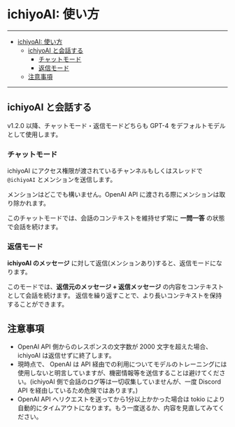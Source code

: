 # ichiyoAI: 使い方

----

- [ichiyoAI: 使い方](#ichiyoai-使い方)
  - [ichiyoAI と会話する](#ichiyoai-と会話する)
    - [チャットモード](#チャットモード)
    - [返信モード](#返信モード)
  - [注意事項](#注意事項)

----

## ichiyoAI と会話する

v1.2.0 以降、チャットモード・返信モードどちらも GPT-4 をデフォルトモデルとして使用します。

### チャットモード

ichiyoAI にアクセス権限が渡されているチャンネルもしくはスレッドで `@ichiyoAI` とメンションを送信します。

メンションはどこでも構いません。OpenAI API に渡される際にメンションは取り除かれます。

このチャットモードでは、会話のコンテキストを維持せず常に **一問一答** の状態で会話を続けます。

### 返信モード

**ichiyoAI のメッセージ** に対して返信(メンションあり)すると、返信モードになります。

このモードでは、**返信元のメッセージ + 返信メッセージ** の内容をコンテキストとして会話を続けます。
返信を繰り返すことで、より長いコンテキストを保持することができます。

## 注意事項

- OpenAI API 側からのレスポンスの文字数が 2000 文字を超えた場合、ichiyoAI は返信せずに終了します。
- 現時点で、 OpenAI は API 経由での利用についてモデルのトレーニングには使用しないと明言していますが、機密情報等を送信することは避けてください。(ichiyoAI 側で会話のログ等は一切収集していませんが、一度 Discord API を経由しているため危険ではあります。)
- OpenAI API へリクエストを送ってから1分以上かかった場合は tokio により自動的にタイムアウトになります。もう一度送るか、内容を見直してみてください。
